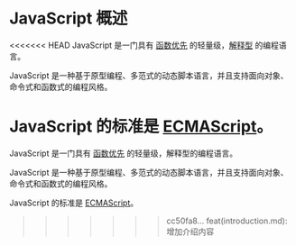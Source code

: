 # JavaScript 概述

<<<<<<< HEAD
JavaScript 是一门具有 [函数优先](notion/first-class-function.md) 的轻量级，[解释型](notion/interpreted-language.md) 的编程语言。  

JavaScript 是一种基于原型编程、多范式的动态脚本语言，并且支持面向对象、命令式和函数式的编程风格。  

JavaScript 的标准是 [ECMAScript](notion/ECMAScript.md)。
=======
JavaScript 是一门具有 [函数优先](./first-class-function.md) 的轻量级，解释型的编程语言。  

JavaScript 是一种基于原型编程、多范式的动态脚本语言，并且支持面向对象、命令式和函数式的编程风格。  

JavaScript 的标准是 [ECMAScript](./ECMAScript.md)。
>>>>>>> cc50fa8... feat(introduction.md): 增加介绍内容
